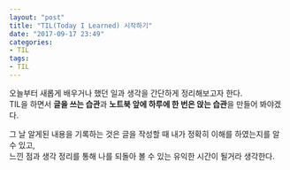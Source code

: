 ```yaml
---
layout: "post"
title: "TIL(Today I Learned) 시작하기"
date: "2017-09-17 23:49"
categories:
- TIL
tags:
- TIL
---
```


오늘부터 새롭게 배우거나 했던 일과 생각을 간단하게 정리해보고자 한다. <br/>
TIL을 하면서 **글을 쓰는 습관**과 **노트북 앞에 하루에 한 번은 앉는 습관**을 만들어 봐야겠다.<br/>

그 날 알게된 내용을 기록하는 것은 글을 작성할 때 내가 정확히 이해를 하였는지를 알 수 있고, <br/>
느낀 점과 생각 정리를 통해 나를 되돌아 볼 수 있는 유익한 시간이 될거라 생각한다.
